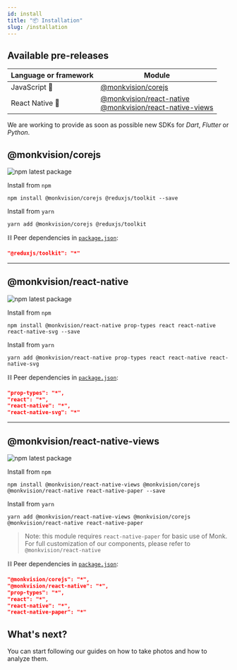 ```yaml
---
id: install
title: "📦 Installation"
slug: /installation
---
```


## Available pre-releases
| Language or framework | Module |
|-----------------------|--------|
| JavaScript 🚧 | [@monkvision/corejs](#monkvisioncorejs) |
| React Native 🚧 | [@monkvision/react-native](#monkvisionreact-native)<br/>[@monkvision/react-native-views](#monkvisionreact-native-views) |

We are working to provide as soon as possible new SDKs for _Dart_, _Flutter_ or _Python_.

## @monkvision/corejs
![npm latest package](https://img.shields.io/npm/v/@monkvision/corejs/latest.svg)

Install from `npm`
``` npm
npm install @monkvision/corejs @reduxjs/toolkit --save
```

Install from `yarn`
``` yarn
yarn add @monkvision/corejs @reduxjs/toolkit
```

⛓️ Peer dependencies in [`package.json`](https://github.com/monkvision/monkjs/tree/main/packages/corejs/package.json):
 ``` json
"@reduxjs/toolkit": "*"
 ```
---

## @monkvision/react-native
![npm latest package](https://img.shields.io/npm/v/@monkvision/react-native/latest.svg)

Install from `npm`
``` npm
npm install @monkvision/react-native prop-types react react-native react-native-svg --save
```

Install from `yarn`
``` yarn
yarn add @monkvision/react-native prop-types react react-native react-native-svg
```

⛓️ Peer dependencies in [`package.json`](https://github.com/monkvision/monkjs/tree/main/packages/react-native/package.json):
 ``` json
"prop-types": "*",
"react": "*",
"react-native": "*",
"react-native-svg": "*"
 ```

---

## @monkvision/react-native-views
![npm latest package](https://img.shields.io/npm/v/@monkvision/react-native-views/latest.svg)

Install from `npm`
``` npm
npm install @monkvision/react-native-views @monkvision/corejs @monkvision/react-native react-native-paper --save
```

Install from `yarn`
``` yarn
yarn add @monkvision/react-native-views @monkvision/corejs @monkvision/react-native react-native-paper
```

> Note: this module requires `react-native-paper` for basic use of Monk.
> For full customization of our components, please refer to `@monkvision/react-native`

⛓️ Peer dependencies in [`package.json`](https://github.com/monkvision/monkjs/tree/main/packages/react-native-views/package.json):
 ``` json
"@monkvision/corejs": "*",
"@monkvision/react-native": "*",
"prop-types": "*",
"react": "*",
"react-native": "*",
"react-native-paper": "*"
 ```

## What's next?

You can start following our guides on how to take photos and how to analyze them.
